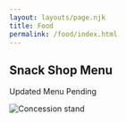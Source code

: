 ```yaml
---
layout: layouts/page.njk
title: Food
permalink: /food/index.html
---
```

## Snack Shop Menu

Updated Menu Pending

![Concession stand](/images/consession-stand.jpg "Concession stand")